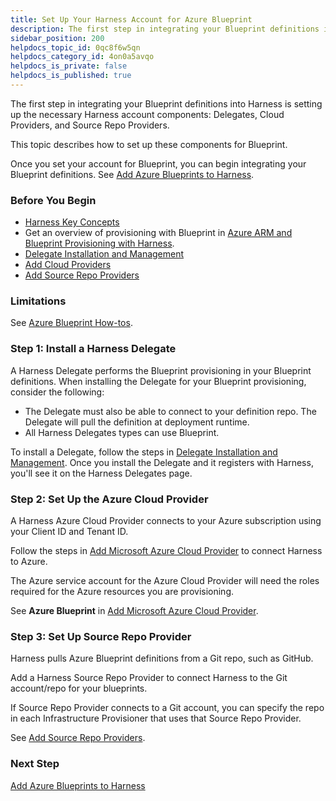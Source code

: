 ```yaml
---
title: Set Up Your Harness Account for Azure Blueprint
description: The first step in integrating your Blueprint definitions into Harness is setting up the necessary Harness account components --  Delegates, Cloud Providers, and Source Repo Providers. This topic describ…
sidebar_position: 200
helpdocs_topic_id: 0qc8f6w5qn
helpdocs_category_id: 4on0a5avqo
helpdocs_is_private: false
helpdocs_is_published: true
---
```


The first step in integrating your Blueprint definitions into Harness is setting up the necessary Harness account components: Delegates, Cloud Providers, and Source Repo Providers.

This topic describes how to set up these components for Blueprint.

Once you set your account for Blueprint, you can begin integrating your Blueprint definitions. See [Add Azure Blueprints to Harness](add-azure-blueprints-to-harness.md).


### Before You Begin

* [Harness Key Concepts](../../../starthere-firstgen/harness-key-concepts.md)
* Get an overview of provisioning with Blueprint in [Azure ARM and Blueprint Provisioning with Harness](../../concepts-cd/deployment-types/azure-arm-and-blueprint-provision-with-harness.md).
* [Delegate Installation and Management](../../../firstgen-platform/account/manage-delegates/delegate-installation.md)
* [Add Cloud Providers](../../../firstgen-platform/account/manage-connectors/cloud-providers.md)
* [Add Source Repo Providers](../../../firstgen-platform/account/manage-connectors/add-source-repo-providers.md)

### Limitations

See [Azure Blueprint How-tos](azure-blueprint-how-tos.md).

### Step 1: Install a Harness Delegate

A Harness Delegate performs the Blueprint provisioning in your Blueprint definitions. When installing the Delegate for your Blueprint provisioning, consider the following:

* The Delegate must also be able to connect to your definition repo. The Delegate will pull the definition at deployment runtime.
* All Harness Delegates types can use Blueprint.

To install a Delegate, follow the steps in [Delegate Installation and Management](../../../firstgen-platform/account/manage-delegates/delegate-installation.md). Once you install the Delegate and it registers with Harness, you'll see it on the Harness Delegates page.

### Step 2: Set Up the Azure Cloud Provider

A Harness Azure Cloud Provider connects to your Azure subscription using your Client ID and Tenant ID.

Follow the steps in [Add Microsoft Azure Cloud Provider](../../../firstgen-platform/account/manage-connectors/add-microsoft-azure-cloud-provider.md) to connect Harness to Azure.

The Azure service account for the Azure Cloud Provider will need the roles required for the Azure resources you are provisioning.

See **Azure Blueprint** in [Add Microsoft Azure Cloud Provider](../../../firstgen-platform/account/manage-connectors/add-microsoft-azure-cloud-provider.md).

### Step 3: Set Up Source Repo Provider

Harness pulls Azure Blueprint definitions from a Git repo, such as GitHub.

Add a Harness Source Repo Provider to connect Harness to the Git account/repo for your blueprints.

If Source Repo Provider connects to a Git account, you can specify the repo in each Infrastructure Provisioner that uses that Source Repo Provider.

See [Add Source Repo Providers](../../../firstgen-platform/account/manage-connectors/add-source-repo-providers.md).

### Next Step

[Add Azure Blueprints to Harness](add-azure-blueprints-to-harness.md)

